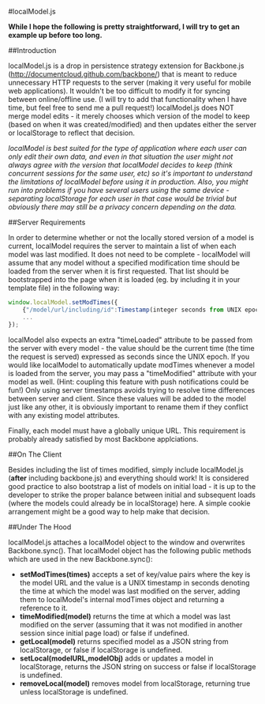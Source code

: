 #localModel.js

**While I hope the following is pretty straightforward, I will try to get an example up before too long.**

##Introduction

localModel.js is a drop in persistence strategy extension for Backbone.js (http://documentcloud.github.com/backbone/) that is meant to reduce unnecessary HTTP requests to the server (making it very useful for mobile web applications). It wouldn't be too difficult to modify it for syncing between online/offline use. (I will try to add that functionality when I have time, but feel free to send me a pull request!) localModel.js does NOT merge model edits - it merely chooses which version of the model to keep (based on when it was created/modified) and then updates either the server or localStorage to reflect that decision.

*localModel is best suited for the type of application where each user can only edit their own data, and even in that situation the user might not always agree with the version that localModel decides to keep (think concurrent sessions for the same user, etc) so it's important to understand the limitations of localModel before using it in production. Also, you might run into problems if you have several users using the same device - separating localStorage for each user in that case would be trivial but obviously there may still be a privacy concern depending on the data.*

##Server Requirements

In order to determine whether or not the locally stored version of a model is current, localModel requires the server to maintain a list of when each model was last modified. It does not need to be complete - localModel will assume that any model without a specified modification time should be loaded from the server when it is first requested. That list should be bootstrapped into the page when it is loaded (eg. by including it in your template file) in the following way:

```javascript
window.localModel.setModTimes({
	{"/model/url/including/id":Timestamp(integer seconds from UNIX epoch)},
	...
});
```

localModel also expects an extra "timeLoaded" attribute to be passed from the server with every model - the value should be the current time (the time the request is served) expressed as seconds since the UNIX epoch. If you would like localModel to automatically update modTimes whenever a model is loaded from the server, you may pass a "timeModified" attribute with your model as well. (Hint: coupling this feature with push notifications could be fun!) Only using server timestamps avoids trying to resolve time differences between server and client. Since these values will be added to the model just like any other, it is obviously important to rename them if they conflict with any existing model attributes.

Finally, each model must have a globally unique URL. This requirement is probably already satisfied by most Backbone applciations.

##On The Client

Besides including the list of times modified, simply include localModel.js (**after** including backbone.js) and everything should work! It is considered good practice to also bootstrap a list of models on initial load - it is up to the developer to strike the proper balance between initial and subsequent loads (where the models could already be in localStorage) here. A simple cookie arrangement might be a good way to help make that decision.

##Under The Hood

localModel.js attaches a localModel object to the window and overwrites Backbone.sync(). That localModel object has the following public methods which are used in the new Backbone.sync():

- **setModTimes(times)** accepts a set of key/value pairs where the key is the model URL and the value is a UNIX timestamp in seconds denoting the time at which the model was last modified on the server, adding them to localModel's internal modTimes object and returning a reference to it.
- **timeModified(model)** returns the time at which a model was last modified on the server (assuming that it was not modified in another session since initial page load) or false if undefined.
- **getLocal(model)** returns specified model as a JSON string from localStorage, or false if localStorage is undefined.
- **setLocal(modelURL,modelObj)** adds or updates a model in localStorage, returns the JSON string on success or false if localStorage is undefined.
- **removeLocal(model)** removes model from localStorage, returning true unless localStorage is undefined.
